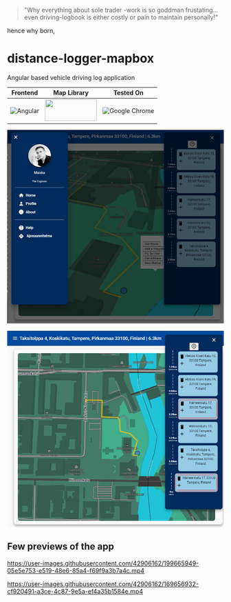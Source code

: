 > "Why everything about sole trader -work is so goddman frustating... even driving-logbook is either costly or pain to maintain personally!"

hence why born,

# distance-logger-mapbox

Angular based vehicle driving log application

| Frontend | Map Library | Tested On |
|--|--|--|
| ![Angular](https://img.shields.io/badge/angular-%23DD0031.svg?style=for-the-badge&logo=angular&logoColor=white) | <img src="https://assets.website-files.com/5d3ef00c73102c436bc83996/5d3ef00c73102c893bc83a28_logo-regular.png" data-canonical-src="https://assets.website-files.com/5d3ef00c73102c436bc83996/5d3ef00c73102c893bc83a28_logo-regular.png" width="120" height="50" /> | ![Google Chrome](https://img.shields.io/badge/Google%20Chrome-4285F4?style=for-the-badge&logo=GoogleChrome&logoColor=white) |

![mainscreen1](docs/distance-logger-mapbox_main1.jpg)

![mainscreen2](docs/distance-logger-mapbox_main2.jpg)

## Few previews of the app




https://user-images.githubusercontent.com/42906162/199665949-05e5e753-e519-48e6-85a4-f69f9a3b7a4c.mp4



https://user-images.githubusercontent.com/42906162/169656932-cf920491-a3ce-4c87-9e5a-ef4a35b1584e.mp4

